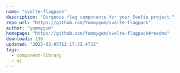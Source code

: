 ```yaml
---
name: "svelte-flagpack"
description: "Gorgeous flag components for your Svelte project."
repo_url: "https://github.com/Yummygum/svelte-flagpack"
author: "yummygum"
homepage: "https://github.com/Yummygum/svelte-flagpack#readme"
downloads: 136
updated: "2025-03-05T12:17:32.473Z"
tags: 
  - component-library
  - ui
---
```

